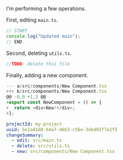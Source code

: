 I'm performing a few operations.

First, editing `main.ts`.
```typescript // src/main.ts
// START
console.log("Updated main");
// END
```

Second, deleting `utils.ts`.
```typescript // src/utils.ts
//TODO: delete this file
```

Finally, adding a new component.
```typescript // "src/components/New Component.tsx" new-unified
--- a/src/components/New Component.tsx
+++ b/src/components/New Component.tsx
@@ -0,0 +1,3 @@
+export const NewComponent = () => {
+  return <div>New!</div>;
+};
```

```yaml
projectId: my-project
uuid: 5e1a41d8-64a7-4663-c56e-3ebd03f7a1f5
changeSummary:
  - edit: src/main.ts
  - delete: src/utils.ts
  - new: src/components/New Component.tsx
```